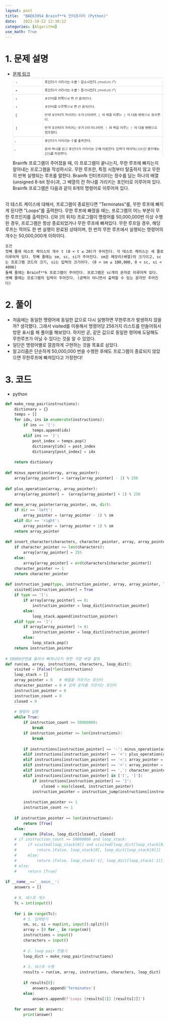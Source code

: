 ```yaml
---
layout: post
title:  "BAEK3954 Brainf**k 인터프리터 (Python)"
date:   2021-10-22 13:30:12
categories: [Algorithm]
use_math: True
---
```


# 1. 문제 설명
* [문제 링크](https://www.acmicpc.net/problem/3954)  
![](/assets/image/Algorithm/sw_3954_1.PNG)  
Brainfk 프로그램이 주어졌을 때, 이 프로그램이 끝나는지, 무한 루프에 빠지는지 알아내는 프로그램을 작성하시오.
무한 루프란, 특정 시점부터 탈출하지 않고 무한히 반복 실행되는 루프를 말한다.
Brainfk 인터프리터는 정수를 담는 하나의 배열(unsigned 8-bit 정수)과, 그 배열의 칸 하나를 가리키는 포인터로 이루어져 있다. Brainfk 프로그램은 다음과 같이 8개의 명령어로 이루어져 있다.
<br>
각 테스트 케이스에 대해서, 프로그램이 종료된다면 "Terminates"를, 무한 루프에 빠지게 된다면 "Loops"를 출력한다. 무한 루프에 빠졌을 때는, 프로그램의 어느 부분이 무한 루프인지를 출력한다. ([와 ]의 위치) 프로그램이 명령어를 50,000,000번 이상 수행한 경우, 프로그램은 항상 종료되었거나 무한 루프에 빠져있다. 무한 루프일 경우, 해당 루프는 적어도 한 번 실행이 완료된 상태이며, 한 번의 무한 루프에서 실행되는 명령어의 개수는 50,000,000개 이하이다.

```
조건
첫째 줄에 테스트 케이스의 개수 t (0 < t ≤ 20)가 주어진다. 각 테스트 케이스는 세 줄로 이루어져 있다. 첫째 줄에는 sm, sc, si가 주어진다. sm은 메모리(배열)의 크기이고, sc는 프로그램 코드의 크기, si는 입력의 크기이다. (0 < sm ≤ 100,000, 0 < sc, si < 4096)
둘째 줄에는 Brainf**k 프로그램이 주어진다. 프로그램은 sc개의 문자로 이루어져 있다.
셋째 줄에는 프로그램의 입력이 주어진다. (공백이 아니면서 출력할 수 있는 문자만 주어진다)
```

# 2. 풀이
* 처음에는 동일한 명령어에 동일한 값으로 다시 실행하면 무한루프가 발생하지 않을까? 생각했다. 그래서 visited를 이용해서 명령어당 256가지 리스트를 만들어줘서 방문 표시를 해 풀이를 해보았다. 하지만 곧, 같은 값으로 동일한 령어에 도달해도 무한루프가 아닐 수 있다는 것을 알 수 있었다.
* 일단은 명령어별로 깔끔하게 구현하는 것을 목표로 삼았다.
* 알고리즘은 단순하게 50,000,000 번을 수행한 후에도 프로그램이 종료되지 않았으면 무한루프에 빠져있다고 가정한다!

# 3. 코드
* python

```python
def make_roop_pair(instructions):
    dictionary = {}
    temps = []
    for idx, ins in enumerate(instructions):
        if ins == '[':
            temps.append(idx)
        elif ins == ']':
            post_index = temps.pop()
            dictionary[idx] = post_index
            dictionary[post_index] = idx

    return dictionary

def minus_operation(array, array_pointer):
    array[array_pointer] = (array[array_pointer] - 1) % 256

def plus_operation(array, array_pointer):
    array[array_pointer] =  (array[array_pointer] + 1) % 256
    
def move_array_pointer(array_pointer, sm, dir):
    if dir == 'left':
        array_pointer = (array_pointer - 1) % sm
    elif dir == 'right':
        array_pointer = (array_pointer + 1) % sm
    return array_pointer

def insert_character(characters, character_pointer, array, array_pointer):
    if character_pointer >= len(characters):
        array[array_pointer] = 255
    else:
        array[array_pointer] = ord(characters[character_pointer])
    character_pointer += 1
    return character_pointer

def instruction_jump(type, instruction_pointer, array, array_pointer, loop_stack, loop_dict, visited):
    visited[instruction_pointer] = True
    if type == '[':
        if array[array_pointer] == 0:
            instruction_pointer = loop_dict[instruction_pointer]
        else:
            loop_stack.append(instruction_pointer)
    elif type == ']':
        if array[array_pointer] != 0:
            instruction_pointer = loop_dict[instruction_pointer]
        else:
            loop_stack.pop()
    return instruction_pointer
    
# 50000만번을 돌려서 빠져나오지 못한 가장 바깥 괄호
def run(sm, array, instructions, characters, loop_dict):
    visited = [False]*len(instructions)
    loop_stack = []
    array_pointer = 0   # 배열을 가르키는 포인터
    character_pointer = 0 # 입력 문자를 가르키는 포인터
    instruction_pointer = 0
    instruction_count = 0
    closed = 0

    # 명령어 실행
    while True:
        if instruction_count >= 50000000: 
            break
        if instruction_pointer >= len(instructions):
            break 

        if instructions[instruction_pointer] == '-': minus_operation(array, array_pointer)
        elif instructions[instruction_pointer] == '+': plus_operation(array, array_pointer)
        elif instructions[instruction_pointer] == '<': array_pointer = move_array_pointer(array_pointer, sm, 'left')
        elif instructions[instruction_pointer] == '>': array_pointer = move_array_pointer(array_pointer, sm, 'right')
        elif instructions[instruction_pointer] == ',': character_pointer = insert_character(characters, character_pointer, array, array_pointer)
        elif instructions[instruction_pointer] in ['[', ']']: 
            if instructions[instruction_pointer] == ']':
                closed = max(closed, instruction_pointer)
            instruction_pointer = instruction_jump(instructions[instruction_pointer], instruction_pointer, array, array_pointer, loop_stack, loop_dict, visited)
                   
        instruction_pointer += 1
        instruction_count += 1
        
    if instruction_pointer == len(instructions):
        return [True]
    else:
        return [False, loop_dict[closed], closed]
    # if instruction_count >= 50000000 and loop_stack:    
    #     if visited[loop_stack[0]] and visited[loop_dict[loop_stack[0]]]:
    #         return [False, loop_stack[0], loop_dict[loop_stack[0]]]
    #     else:
    #         return [False, loop_stack[-1], loop_dict[loop_stack[-1]]]
    # else:
    #     return [True]

if __name__=='__main__':
    answers = []

    # 0. 테스트 개수
    Tc = int(input())
    
    for i in range(Tc):
        # 1. 입력받기
        sm, sc, si = map(int, input().split())
        array = [0 for _ in range(sm)]
        instructions = input()
        characters = input()

        # 2. loop pair 만들기
        loop_dict = make_roop_pair(instructions)

        # 3. 테스트 수행
        results = run(sm, array, instructions, characters, loop_dict)

        if results[0]:
            answers.append('Terminates')
        else:
            answers.append(f'Loops {results[1]} {results[2]}')

    for answer in answers:
        print(answer)
```
